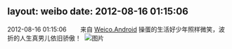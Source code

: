 layout: weibo
date: 2012-08-16 01:15:06
---
<meta name="referrer" content="no-referrer" />

2012-08-16 01:15:06  &nbsp;&nbsp;&nbsp;&nbsp;&nbsp;&nbsp; 来自 <a href="http://app.weibo.com/t/feed/l4RWD" rel="nofollow">Weico.Android</a>
操蛋的生活好少年照样微笑，波折的人生真男儿依旧骄傲！  ​​​
![图片](https://ww4.sinaimg.cn/large/6d2a6003jw1dvxvcjfk2jj.jpg)
